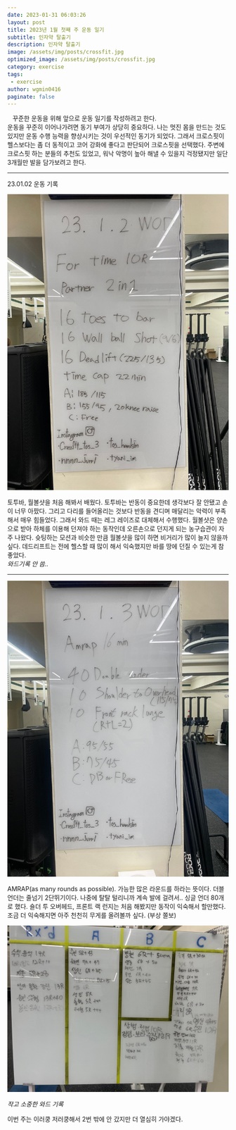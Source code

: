 ```yaml
---
date: 2023-01-31 06:03:26
layout: post
title: 2023년 1월 첫째 주 운동 일기
subtitle: 인자약 탈출기
description: 인자약 탈출기
image: /assets/img/posts/crossfit.jpg
optimized_image: /assets/img/posts/crossfit.jpg
category: exercise
tags:
 - exercise
author: wgmin0416
paginate: false
---
```


&nbsp;&nbsp; 꾸준한 운동을 위해 앞으로 운동 일기를 작성하려고 한다.<br/>
운동을 꾸준히 이어나가려면 동기 부여가 상당히 중요하다. 나는 멋진 몸을 만드는 것도 있지만 
운동 수행 능력을 향상시키는 것이 우선적인 동기가 되었다.
그래서 크로스핏이 헬스보다는 좀 더 동적이고 코어 강화에 좋다고 판단되어 크로스핏을 선택했다.
주변에 크로스핏 하는 분들의 추천도 있었고, 워낙 악명이 높아 해낼 수 있을지 걱정됐지만 일단 3개월만 발을 담가보려고 한다.

<hr/>

23.01.02 운동 기록

<img src="/assets/img/posts/2023-01-31-crossfit-1/230102_wod.jpg"/>

토투바, 월볼샷을 처음 해봐서 배웠다. 토투바는 반동이 중요한데 생각보다 잘 안됐고 손이 너무 아팠다.
그리고 다리를 들어올리는 것보다 반동을 견디며 매달리는 악력이 부족해서 매우 힘들었다.
그래서 와드 때는 레그 레이즈로 대체해서 수행했다. 월볼샷은 양손으로 받아 하체를 이용해 던져야 하는 동작인데
오른손으로 던지게 되는 농구습관이 자주 나왔다. 슛팅하는 모션과 비슷한 만큼 월볼샷을 많이 하면 비거리가 많이 늘지 않을까 싶다.
데드리프트는 전에 헬스할 때 많이 해서 익숙했지만 바를 땅에 던질 수 있는게 참 좋았다.<br/>
*와드기록 안 씀..* <br/>

<hr/>

<img src="/assets/img/posts/2023-01-31-crossfit-1/230103_wod.jpg"/>

AMRAP(as many rounds as possible). 가능한 많은 라운드를 하라는 뜻이다.
더블 언더는 줄넘기 2단뛰기이다. 나중에 탈탈 털리니까 계속 발에 걸려서.. 싱글 언더 80개로 했다.
숄더 투 오버헤드, 프론트 랙 런지는 처음 해봤지만 동작이 익숙해서 할만했다.
조금 더 익숙해지면 아주 천천히 무게를 올려볼까 싶다. (부상 쫄보)

<img src="/assets/img/posts/2023-01-31-crossfit-1/230103_record.jpg"/>

*작고 소중한 와드 기록* <br/>

이번 주는 이러쿵 저러쿵해서 2번 밖에 안 갔지만 더 열심히 가야겠다.